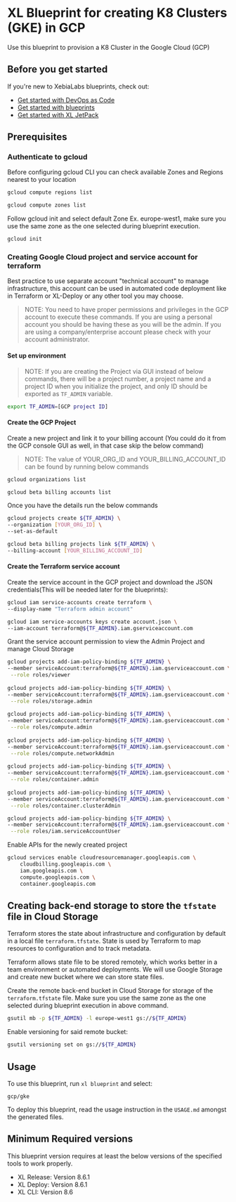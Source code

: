# XL Blueprint for creating K8 Clusters (GKE) in GCP
Use this blueprint to provision a K8 Cluster in the Google Cloud (GCP)

## Before you get started
If you're new to XebiaLabs blueprints, check out:

* [Get started with DevOps as Code](https://docs.xebialabs.com/xl-platform/concept/get-started-with-devops-as-code.html)
* [Get started with blueprints](https://docs.xebialabs.com/xl-platform/concept/get-started-with-blueprints.html)
* [Get started with XL JetPack](https://docs.xebialabs.com/xl-platform/concept/get-started-with-xl-jetpack.html)

## Prerequisites
### Authenticate to gcloud
Before configuring gcloud CLI you can check available Zones and Regions nearest to your location

```sh
gcloud compute regions list

gcloud compute zones list
```

Follow gcloud init and select default Zone Ex. europe-west1, make sure you use the same zone as the one selected during blueprint execution.

```sh
gcloud init
```

### Creating Google Cloud project and service account for terraform

Best practice to use separate account "technical account" to manage infrastructure, this account can be used in automated code deployment like in Terraform or XL-Deploy or any other tool you may choose.

> NOTE: You need to have proper permissions and privileges in the GCP account to execute these commands. If you are using a personal account you should be having these as you will be the admin. If you are using a company/enterprise account please check with your account administrator. 

#### Set up environment

> NOTE: If you are creating the Project via GUI instead of below commands, there will be a project number, a project name and a project ID when you initialize the project, and only ID should be exported as `TF_ADMIN` variable.

```sh
export TF_ADMIN=[GCP project ID]
```

#### Create the GCP Project

Create a new project and link it to your billing account (You could do it from the GCP console GUI as well, in that case skip the below command)

> NOTE: The value of YOUR_ORG_ID and YOUR_BILLING_ACCOUNT_ID can be found by running below commands

```sh
gcloud organizations list

gcloud beta billing accounts list
```

Once you have the details run the below commands

```sh
gcloud projects create ${TF_ADMIN} \
--organization [YOUR_ORG_ID] \
--set-as-default

gcloud beta billing projects link ${TF_ADMIN} \
--billing-account [YOUR_BILLING_ACCOUNT_ID]
```

#### Create the Terraform service account

Create the service account in the GCP project and download the JSON credentials(This will be needed later for the blueprints):

```sh
gcloud iam service-accounts create terraform \
--display-name "Terraform admin account"

gcloud iam service-accounts keys create account.json \
--iam-account terraform@${TF_ADMIN}.iam.gserviceaccount.com
```

Grant the service account permission to view the Admin Project and manage Cloud Storage

```sh
gcloud projects add-iam-policy-binding ${TF_ADMIN} \
--member serviceAccount:terraform@${TF_ADMIN}.iam.gserviceaccount.com \
 --role roles/viewer
 
gcloud projects add-iam-policy-binding ${TF_ADMIN} \
--member serviceAccount:terraform@${TF_ADMIN}.iam.gserviceaccount.com \
 --role roles/storage.admin
  
gcloud projects add-iam-policy-binding ${TF_ADMIN} \
--member serviceAccount:terraform@${TF_ADMIN}.iam.gserviceaccount.com \
 --role roles/compute.admin
  
gcloud projects add-iam-policy-binding ${TF_ADMIN} \
--member serviceAccount:terraform@${TF_ADMIN}.iam.gserviceaccount.com \
 --role roles/compute.networkAdmin
  
gcloud projects add-iam-policy-binding ${TF_ADMIN} \
--member serviceAccount:terraform@${TF_ADMIN}.iam.gserviceaccount.com \
 --role roles/container.admin
  
gcloud projects add-iam-policy-binding ${TF_ADMIN} \
--member serviceAccount:terraform@${TF_ADMIN}.iam.gserviceaccount.com \
 --role roles/container.clusterAdmin

gcloud projects add-iam-policy-binding ${TF_ADMIN} \
--member serviceAccount:terraform@${TF_ADMIN}.iam.gserviceaccount.com \
 --role roles/iam.serviceAccountUser
```

Enable APIs for the newly created project

```sh
gcloud services enable cloudresourcemanager.googleapis.com \
    cloudbilling.googleapis.com \
    iam.googleapis.com \
    compute.googleapis.com \
    container.googleapis.com
```

## Creating back-end storage to store the `tfstate` file in Cloud Storage

Terraform stores the state about infrastructure and configuration by default in a local file `terraform.tfstate`. State is used by Terraform to map resources to configuration and to track metadata.

Terraform allows state file to be stored remotely, which works better in a team environment or automated deployments.
We will use Google Storage and create new bucket where we can store state files.

Create the remote back-end bucket in Cloud Storage for storage of the `terraform.tfstate` file.
Make sure you use the same zone as the one selected during blueprint execution in above command.

```sh
gsutil mb -p ${TF_ADMIN} -l europe-west1 gs://${TF_ADMIN}
```

Enable versioning for said remote bucket:

```sh
gsutil versioning set on gs://${TF_ADMIN}
```

## Usage

To use this blueprint, run `xl blueprint` and select:

    gcp/gke

To deploy this blueprint, read the usage instruction in the `USAGE.md` amongst the generated files.

## Minimum Required versions

This blueprint version requires at least the below versions of the specified tools to work properly.

- XL Release: Version 8.6.1
- XL Deploy: Version 8.6.1
- XL CLI: Version 8.6

